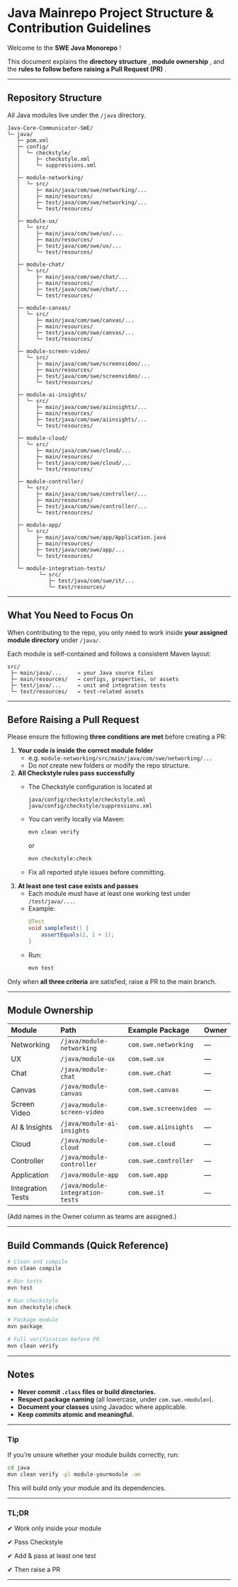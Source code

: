 
# Java Mainrepo Project Structure & Contribution Guidelines

Welcome to the  **SWE Java Monorepo** !

This document explains the  **directory structure** ,  **module ownership** , and the  **rules to follow before raising a Pull Request (PR)** .

---

## Repository Structure

All Java modules live under the `/java` directory.

```
Java-Core-Communicator-SWE/
└─ java/
   ├─ pom.xml
   ├─ config/
   │  └─ checkstyle/
   │     ├─ checkstyle.xml
   │     └─ suppressions.xml
   │
   ├─ module-networking/
   │  └─ src/
   │     ├─ main/java/com/swe/networking/...
   │     ├─ main/resources/
   │     ├─ test/java/com/swe/networking/...
   │     └─ test/resources/
   │
   ├─ module-ux/
   │  └─ src/
   │     ├─ main/java/com/swe/ux/...
   │     ├─ main/resources/
   │     ├─ test/java/com/swe/ux/...
   │     └─ test/resources/
   │
   ├─ module-chat/
   │  └─ src/
   │     ├─ main/java/com/swe/chat/...
   │     ├─ main/resources/
   │     ├─ test/java/com/swe/chat/...
   │     └─ test/resources/
   │
   ├─ module-canvas/
   │  └─ src/
   │     ├─ main/java/com/swe/canvas/...
   │     ├─ main/resources/
   │     ├─ test/java/com/swe/canvas/...
   │     └─ test/resources/
   │
   ├─ module-screen-video/
   │  └─ src/
   │     ├─ main/java/com/swe/screenvideo/...
   │     ├─ main/resources/
   │     ├─ test/java/com/swe/screenvideo/...
   │     └─ test/resources/
   │
   ├─ module-ai-insights/
   │  └─ src/
   │     ├─ main/java/com/swe/aiinsights/...
   │     ├─ main/resources/
   │     ├─ test/java/com/swe/aiinsights/...
   │     └─ test/resources/
   │
   ├─ module-cloud/
   │  └─ src/
   │     ├─ main/java/com/swe/cloud/...
   │     ├─ main/resources/
   │     ├─ test/java/com/swe/cloud/...
   │     └─ test/resources/
   │
   ├─ module-controller/
   │  └─ src/
   │     ├─ main/java/com/swe/controller/...
   │     ├─ main/resources/
   │     ├─ test/java/com/swe/controller/...
   │     └─ test/resources/
   │
   ├─ module-app/
   │  └─ src/
   │     ├─ main/java/com/swe/app/Application.java
   │     ├─ main/resources/
   │     ├─ test/java/com/swe/app/...
   │     └─ test/resources/
   │
   └─ module-integration-tests/
          └─ src/
             ├─ test/java/com/swe/it/...
             └─ test/resources/
```

---

## What You Need to Focus On

When contributing to the repo, you only need to work inside **your assigned module directory** under `/java/`.

Each module is self-contained and follows a consistent Maven layout:

```
src/
 ├─ main/java/...     → your Java source files  
 ├─ main/resources/   → configs, properties, or assets  
 ├─ test/java/...     → unit and integration tests  
 └─ test/resources/   → test-related assets  
```

---

## Before Raising a Pull Request

Please ensure the following **three conditions are met** before creating a PR:

1. **Your code is inside the correct module folder**
   * e.g. `module-networking/src/main/java/com/swe/networking/...`
   * Do *not* create new folders or modify the repo structure.
2. **All Checkstyle rules pass successfully**
   * The Checkstyle configuration is located at

     ```
     java/config/checkstyle/checkstyle.xml
     java/config/checkstyle/suppressions.xml
     ```
   * You can verify locally via Maven:

     ```bash
     mvn clean verify
     ```

     or

     ```bash
     mvn checkstyle:check
     ```
   * Fix all reported style issues before committing.
3. **At least one test case exists and passes**
   * Each module must have at least one working test under `/test/java/...`.
   * Example:
     ```java
     @Test
     void sampleTest() {
         assertEquals(2, 1 + 1);
     }
     ```
   * Run:
     ```bash
     mvn test
     ```

Only when **all three criteria** are satisfied, raise a PR to the main branch.

---

## Module Ownership

| Module            | Path                               | Example Package         | Owner |
| :---------------- | :--------------------------------- | :---------------------- | :---- |
| Networking        | `/java/module-networking`        | `com.swe.networking`  | —    |
| UX                | `/java/module-ux`                | `com.swe.ux`          | —    |
| Chat              | `/java/module-chat`              | `com.swe.chat`        | —    |
| Canvas            | `/java/module-canvas`            | `com.swe.canvas`      | —    |
| Screen Video      | `/java/module-screen-video`      | `com.swe.screenvideo` | —    |
| AI & Insights     | `/java/module-ai-insights`       | `com.swe.aiinsights`  | —    |
| Cloud             | `/java/module-cloud`             | `com.swe.cloud`       | —    |
| Controller        | `/java/module-controller`        | `com.swe.controller`  | —    |
| Application       | `/java/module-app`               | `com.swe.app`         | —    |
| Integration Tests | `/java/module-integration-tests` | `com.swe.it`          | —    |

(Add names in the Owner column as teams are assigned.)

---

## Build Commands (Quick Reference)

```bash
# Clean and compile
mvn clean compile

# Run tests
mvn test

# Run checkstyle
mvn checkstyle:check

# Package module
mvn package

# Full verification before PR
mvn clean verify
```

---

## Notes

* **Never commit `.class` files or build directories.**
* **Respect package naming** (all lowercase, under `com.swe.<module>`).
* **Document your classes** using Javadoc where applicable.
* **Keep commits atomic and meaningful.**

---

### Tip

If you’re unsure whether your module builds correctly, run:

```bash
cd java
mvn clean verify -pl module-yourmodule -am
```

This will build only your module and its dependencies.

---

### TL;DR

✔ Work only inside your module

✔ Pass Checkstyle

✔ Add & pass at least one test

✔ Then raise a PR 

---
